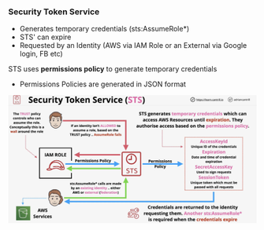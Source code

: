 ### Security Token Service

* Generates temporary credentials (sts:AssumeRole*)
* STS' can expire
* Requested by an Identity (AWS via IAM Role or an External via Google login, FB etc)


STS uses **permissions policy** to generate temporary credentials
  * Permissions Policies are generated in JSON format

<img src="./images/sts.jpg"/>